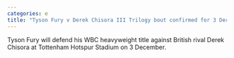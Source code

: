 ```yaml
---
categories: e
title: "Tyson Fury v Derek Chisora III Trilogy bout confirmed for 3 December at Tottenham Hotspur Stadium"
---
```

Tyson Fury will defend his WBC heavyweight title against British rival Derek Chisora at Tottenham Hotspur Stadium on 3 December.